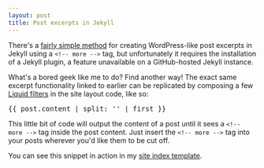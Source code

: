 ```yaml
---
layout: post
title: Post excerpts in Jekyll
---
```


There's a [fairly simple method][1] for creating WordPress-like post excerpts in Jekyll using a `<!-- more -->` tag, but unfortunately it requires the installation of a Jekyll plugin, a feature unavailable on a GitHub-hosted Jekyll instance.

What's a bored geek like me to do? Find another way! <!-- more --> The exact same excerpt functionality linked to earlier can be replicated by composing a few [Liquid filters][2] in the site layout code, like so:

<pre>&#123;{ post.content | split: '<!-- more -->' | first }}</pre>

This little bit of code will output the content of a post until it sees a `<!-- more -->` tag inside the post content. Just insert the `<!-- more -->` tag into your posts wherever you'd like them to be cut off.

You can see this snippet in action in my [site index template](/).

[1]: http://www.jacquesf.com/2011/03/creating-excerpts-in-jekyll-with-wordpress-style-more-html-comments/
[2]: https://github.com/Shopify/liquid/wiki/Liquid-for-Designers
